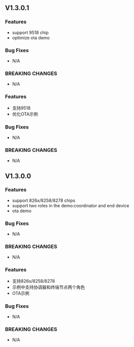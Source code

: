 ## V1.3.0.1
### Features
* support 9518 chip
* optimize ota demo
### Bug Fixes
* N/A
### BREAKING CHANGES
* N/A

### Features
* 支持9518
* 优化OTA示例
### Bug Fixes
* N/A
### BREAKING CHANGES
* N/A




## V1.3.0.0
### Features
* support 826x/8258/8278 chips
* support two roles in the demo:coordinator and end device
* ota demo
### Bug Fixes
* N/A
### BREAKING CHANGES
* N/A

### Features
* 支持826x/8258/8278
* 示例中支持协调器和终端节点两个角色
* OTA示例
### Bug Fixes
* N/A
### BREAKING CHANGES
* N/A

